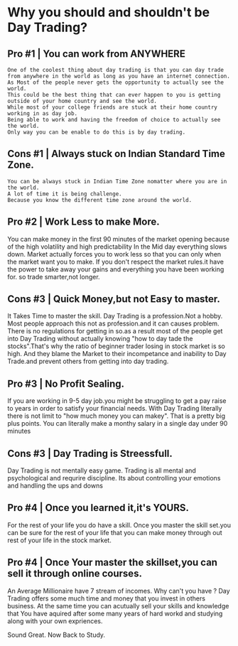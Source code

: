 # Why you should and shouldn't be Day Trading?

## Pro #1 | You can work from ANYWHERE 
      
    One of the coolest thing about day trading is that you can day trade from anywhere in the world as long as you have an internet connection.
    As Most of the people never gets the opportunity to actually see the world.
    This could be the best thing that can ever happen to you is getting outside of your home country and see the world.
    While most of your college friends are stuck at their home country working in as day job.
    Being able to work and having the freedom of choice to actually see the world.
    Only way you can be enable to do this is by day trading.
## Cons #1 | Always stuck on Indian Standard Time Zone.

    You can be always stuck in Indian Time Zone nomatter where you are in the world.
    A lot of time it is being challenge.
    Because you know the different time zone around the world.
## Pro #2 | Work Less to make More.

   You can make money in the first 90 minutes of the market opening because of the high volatility and high predictability
   In the Mid day everything slows down.
   Market actually forces you to work less so that you can only when the market want you to make.
   If you don't respect the market rules.it have the power to take away your gains and everything you have been working for.
   so trade smarter,not longer.
## Cons #3 | Quick Money,but not Easy to master.

   It Takes Time to master the skill.
   Day Trading is a profession.Not a hobby.
   Most people approach this not as profession.and it can causes problem.
   There is no regulations for getting in so.as a result most of the people get into Day Trading
   without actually knowing "how to day tade the stocks".That's why the ratio of beginner trader losing in stock market is so high.
   And they blame the Market to their incompetance and inability to Day Trade.and prevent others from getting into day trading.
## Pro #3 | No Profit Sealing.
   
   If you are working in 9-5 day job.you might be struggling to get a pay raise to years in order to satisfy your financial needs.
   With Day Trading literally there is not limit to "how much money you can makey".
   That is a pretty big plus points.
   You can literally make a monthy salary in a single day under 90 minutes
## Cons #3 | Day Trading is Streessfull.
   
   Day Trading is not mentally easy game.
   Trading is all mental and psychological and requrire discipline.
   Its about controlling your emotions and handling the ups and downs
## Pro #4 | Once you learned it,it's YOURS.
   
   For the rest of your life you do have a skill.
   Once you master the skill set.you can be sure for the rest of your life that 
   you can make money through out rest of your life in the stock market.
## Pro #4 | Once Your master the skillset,you can sell it through online courses.
   
   An Average Millionaire have  7 stream of incomes.
   Why can't you have ?
   Day Trading offers some much time and money that you invest in others business.
   At the same time you can acutually sell your skills and knowledge that 
   You have aquired after some many years of hard workd and studying along with your own expriences.
   
   Sound Great.
   Now Back to Study.
   
   
    
